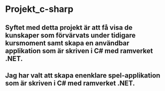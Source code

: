 # Projekt_c-sharp
## Syftet med detta projekt är att få visa de kunskaper som förvärvats under tidigare kursmoment samt skapa en användbar applikation som är skriven i C# med ramverket .NET.
## Jag har valt att skapa enenklare spel-applikation som är skriven i C# med ramverket .NET.
